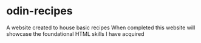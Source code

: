 # odin-recipes
A website created to house basic recipes
When completed this website will showcase the foundational HTML skills I have acquired